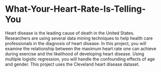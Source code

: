 # What-Your-Heart-Rate-Is-Telling-You
Heart disease is the leading cause of death in the United States. Researchers are using several data mining techniques to help health care professionals in the diagnosis of heart disease. In this project, you will examine the relationship between the maximum heart rate one can achieve during exercise and the likelihood of developing heart disease. Using multiple logistic regression, you will handle the confounding effects of age and gender.  This project uses the Cleveland heart disease dataset.
